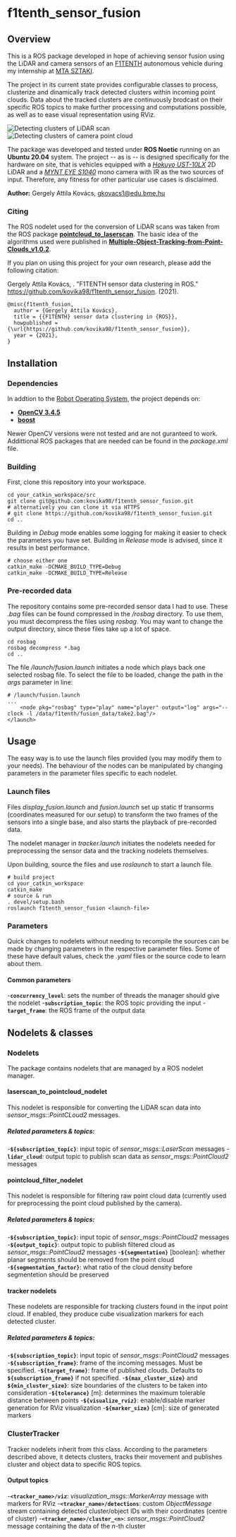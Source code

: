 # f1tenth_sensor_fusion

## Overview

This is a ROS package developed in hope of achieving sensor fusion using the LiDAR and camera sensors of an [F1TENTH][f1tenth] autonomous vehicle during my internship at [MTA SZTAKI][sztaki].

The project in its current state provides configurable classes to process, clusterize and dinamically track detected clusters within incoming point clouds. Data about the tracked clusters are continuously brodcast on their specific ROS topics to make further processing and computations possible, as well as to ease visual representation using RViz.

![Detecting clusters of LiDAR scan](/assets/images/lidar.png "Lidar clusterization")
![Detecting clusters of camera point cloud](/assets/images/camera.png "Camera clusterization")

The package was developed and tested under **ROS Noetic** running on an **Ubuntu 20.04** system. The project -- as is -- is designed specifically for the hardware on site, that is vehicles equipped with a [*Hokuyo UST-10LX*][hokuyo] 2D LiDAR and a [*MYNT EYE S1040*][mynteye] mono camera with IR as the two sources of input. Therefore, any fitness for other particular use cases is disclaimed.

**Author:** Gergely Attila Kovács, gkovacs1@edu.bme.hu

### Citing

The ROS nodelet used for the conversion of LiDAR scans was taken from the ROS package [**pointcloud_to_laserscan**][laser].
The basic idea of the algorithms used were published in [**Multiple-Object-Tracking-from-Point-Clouds_v1.0.2**][track].

If you plan on using this project for your own research, please add the following citation:

Gergely Attila Kovács, . "F1TENTH sensor data clustering in ROS." https://github.com/kovika98/f1tenth_sensor_fusion. (2021). 

    @misc{f1tenth_fusion,
      author = {Gergely Attila Kovács},
      title = {{F1TENTH} sensor data clustering in {ROS}},
      howpublished = {\url{https://github.com/kovika98/f1tenth_sensor_fusion}},
      year = {2021},
    }
    
## Installation

### Dependencies

In addtion to the [Robot Operating System][ros], the project depends on:
 - [**OpenCV 3.4.5**][opencv]
 - [**boost**][boost]

Newer OpenCV versions were not tested and are not guranteed to work. Addittional ROS packages that are needed can be found in the *package.xml* file.

### Building

First, clone this repository into your workspace.

    cd your_catkin_workspace/src
    git clone git@github.com:kovika98/f1tenth_sensor_fusion.git
    # alternatively you can clone it via HTTPS
    # git clone https://github.com/kovika98/f1tenth_sensor_fusion.git
    cd ..
    
Building in *Debug* mode enables some logging for making it easier to check the parameters you have set. Building in *Release* mode is advised, since it results in best performance.

    # choose either one
    catkin_make -DCMAKE_BUILD_TYPE=Debug
    catkin_make -DCMAKE_BUILD_TYPE=Release

### Pre-recorded data

The repository contains some pre-recorded sensor data I had to use. These *.bag* files can be found compressed in the */rosbag* directory.
To use them, you must decompress the files using *rosbag*. You may want to change the output directory, since these files take up a lot of space.

    cd rosbag
    rosbag decompress *.bag
    cd ..
    
The file */launch/fusion.launch* initiates a node which plays back one selected rosbag file. To select the file to be loaded, change the path in the *args* parameter in line:

    # /launch/fusion.launch
    ...
        <node pkg="rosbag" type="play" name="player" output="log" args="--clock -l /data/f1tenth/fusion_data/take2.bag"/>
    </launch>

## Usage

The easy way is to use the launch files provided (you may modify them to your needs). The behaviour of the nodes can be manipulated by changing parameters in the parameter files specific to each nodelet.

### Launch files

Files *display_fusion.launch* and *fusion.launch* set up static tf transorms (coordinates measured for our setup) to transform the two frames of the sensors into a single base, and also starts the playback of pre-recorded data.

The nodelet manager in *tracker.launch* initiates the nodelets needed for preprocessing the sensor data and the tracking nodelets themselves.

Upon building, source the files and use *roslaunch* to start a launch file.

    # build project
    cd your_catkin_workspace
    catkin_make
    # source & run
    . devel/setup.bash
    roslaunch f1tenth_sensor_fusion <launch-file>

### Parameters

Quick changes to nodelets without needing to recompile the sources can be made by changing parameters in the respective parameter files. Some of these have default values, check the *.yaml* files or the source code to learn about them.

#### Common parameters

-**`concurrency_level`**: sets the number of threads the manager should give the nodelet
-**`subscription_topic`**: the ROS topic providing the input
-**`target_frame`**: the ROS frame of the output data

## Nodelets & classes

### Nodelets

The package contains nodelets that are managed by a ROS nodelet manager.

#### laserscan_to_pointcloud_nodelet

This nodelet is responsible for converting the LiDAR scan data into *sensor_msgs::PointCLoud2* messages.

##### Related parameters & topics:

-**`${subscription_topic}`**: input topic of *sensor_msgs::LaserScan* messages
-**`lidar_cloud`**: output topic to publish scan data as *sensor_msgs::PointCloud2* messages

#### pointcloud_filter_nodelet

This nodelet is responsible for filtering raw point cloud data (currently used for preprocessing the point cloud published by the camera).

##### Related parameters & topics:

-**`${subscription_topic}`**: input topic of *sensor_msgs::PointCloud2* messages
-**`${output_topic}`**: output topic to publish filtered cloud as *sensor_msgs::PointCloud2* messages
-**`${segmentation}`** [boolean]: whether planar segments should be removed from the point cloud
-**`${segmentation_factor}`**: what ratio of the cloud density before segmentetion should be preserved

#### tracker nodelets

These nodelets are responsible for tracking clusters found in the input point cloud. If enabled, they produce cube visualization markers for each detected cluster.

##### Related parameters & topics:

-**`${subscription_topic}`**: input topic of *sensor_msgs::PointCloud2* messages
-**`${subscription_frame}`**: frame of the incoming messages. Must be specified.
-**`${target_frame}`**: frame of published clouds. Defaults to **`${subscription_frame}`** if not specified.
-**`${max_cluster_size}`** and **`${min_cluster_size}`**: size boundaries of the clusters to be taken into consideration
-**`${tolerance}`** [m]: determines the maximum tolerable distance between points
-**`${visualize_rviz}`**: enable/disable marker generation for RViz visualization
-**`${marker_size}`** [cm]: size of generated markers

### ClusterTracker

Tracker nodelets inherit from this class. According to the parameters described above, it detects clusters, tracks their movement and publishes cluster and object data to specific ROS topics.

#### Output topics

-**`<tracker_name>/viz`**: *visualization_msgs::MarkerArray* message with markers for RViz
-**`<tracker_name>/detections`**: custom *ObjectMessage* stream containing detected cluster/object IDs with their coordinates (centre of cluster)
-**`<tracker_name>/cluster_<n>`**: *sensor_msgs::PointCloud2* message containing the data of the *n*-th cluster

[//]: #
[f1tenth]: <https://f1tenth.org/index.html>
[sztaki]: <https://www.sztaki.hu/en>
[hokuyo]: <https://hokuyo-usa.com/products/lidar-obstacle-detection/ust-10lx>
[mynteye]: <https://www.mynteye.com/products/mynt-eye-stereo-camera>
[laser]: <https://github.com/ros-perception/pointcloud_to_laserscan/tree/lunar-devel>
[track]: <https://doi.org/10.5281/zenodo.3559186>
[ros]: <https://www.ros.org/>
[rosinstall]: <http://wiki.ros.org/ROS/Installation>
[opencv]: <https://github.com/opencv/opencv/releases/tag/3.4.5>
[boost]: <https://www.boost.org/>